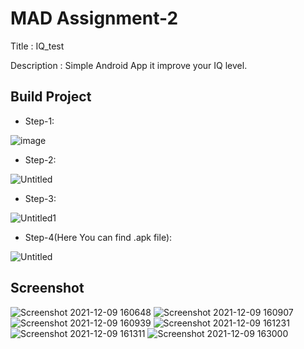 # MAD Assignment-2

Title : IQ_test

Description : Simple Android App it improve your IQ level.


## Build Project

- Step-1:

![image](https://user-images.githubusercontent.com/69813706/145384609-760dff36-069b-4ee7-ac5b-d4bae2629ed3.png)



- Step-2:


![Untitled](https://user-images.githubusercontent.com/69813706/145389987-f2f8473c-ea86-4426-9f4a-20ea1090084b.png)

- Step-3:

![Untitled1](https://user-images.githubusercontent.com/69813706/145391042-2de93332-520f-43a8-926d-0a5e83f3e7e9.jpg)

- Step-4(Here You can find .apk file):

![Untitled](https://user-images.githubusercontent.com/69813706/145392121-7516b9ec-6632-4a31-9bd6-46ea956617e2.jpg)

## Screenshot
![Screenshot 2021-12-09 160648](https://user-images.githubusercontent.com/69813706/145382248-a15971ec-198c-46dc-8a2a-393c5e2f2e41.png)
![Screenshot 2021-12-09 160907](https://user-images.githubusercontent.com/69813706/145382586-53be69c4-5c76-4f76-b38a-8750c32e89fa.jpg)
![Screenshot 2021-12-09 160939](https://user-images.githubusercontent.com/69813706/145382708-ee6e2212-ed6d-40cb-b05f-85a9400326ba.jpg)
![Screenshot 2021-12-09 161231](https://user-images.githubusercontent.com/69813706/145383625-4a13941a-2a38-4577-9848-d37846cb413d.jpg)
![Screenshot 2021-12-09 161311](https://user-images.githubusercontent.com/69813706/145383666-0dcd4658-109b-4f39-935f-00a0ab1a7f44.jpg)
![Screenshot 2021-12-09 163000](https://user-images.githubusercontent.com/69813706/145384428-e74374f2-346e-4b22-b479-a8859b4e739b.jpg)










